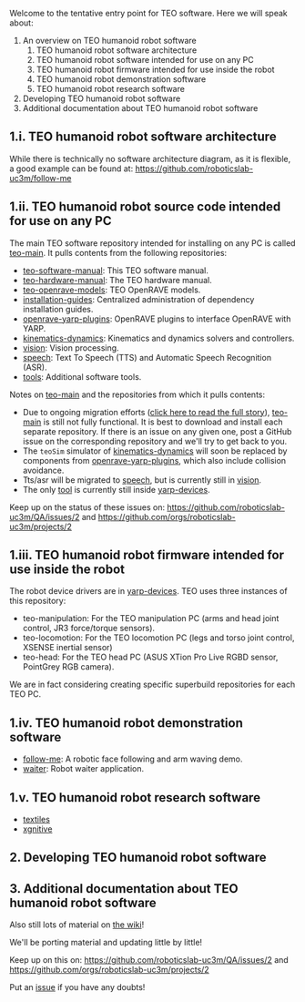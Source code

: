 Welcome to the tentative entry point for TEO software. Here we will speak about:

1. An overview on TEO humanoid robot software
   1. TEO humanoid robot software architecture
   1. TEO humanoid robot software intended for use on any PC
   1. TEO humanoid robot firmware intended for use inside the robot
   1. TEO humanoid robot demonstration software
   1. TEO humanoid robot research software
1. Developing TEO humanoid robot software
1. Additional documentation about TEO humanoid robot software

## 1.i. TEO humanoid robot software architecture

While there is technically no software architecture diagram, as it is flexible, a good example can be found at: https://github.com/roboticslab-uc3m/follow-me

## 1.ii. TEO humanoid robot source code intended for use on any PC

The main TEO software repository intended for installing on any PC is called [teo-main](https://github.com/roboticslab-uc3m/teo-main). It pulls contents from the following repositories:

- [teo-software-manual](https://github.com/roboticslab-uc3m/teo-software-manual): This TEO software manual.
- [teo-hardware-manual](https://github.com/roboticslab-uc3m/teo-hardware-manual): The TEO hardware manual.
- [teo-openrave-models](https://github.com/roboticslab-uc3m/teo-openrave-models): TEO OpenRAVE models.
- [installation-guides](https://github.com/roboticslab-uc3m/installation-guides): Centralized administration of dependency installation guides.
- [openrave-yarp-plugins](https://github.com/roboticslab-uc3m/openrave-yarp-plugins): OpenRAVE plugins to interface OpenRAVE with YARP.
- [kinematics-dynamics](https://github.com/roboticslab-uc3m/kinematics-dynamics): Kinematics and dynamics solvers and controllers.
- [vision](https://github.com/roboticslab-uc3m/vision): Vision processing.
- [speech](https://github.com/roboticslab-uc3m/speech): Text To Speech (TTS) and Automatic Speech Recognition (ASR).
- [tools](https://github.com/roboticslab-uc3m/tools): Additional software tools.

Notes on [teo-main](https://github.com/roboticslab-uc3m/teo-main) and the repositories from which it pulls contents:
- Due to ongoing migration efforts ([click here to read the full story](https://github.com/roboticslab-uc3m/QA/issues/2)), [teo-main](https://github.com/roboticslab-uc3m/teo-main) is still not fully functional. It is best to download and install each separate repository. If there is an issue on any given one, post a GitHub issue on the corresponding repository and we'll try to get back to you.
- The `teoSim` simulator of [kinematics-dynamics](https://github.com/roboticslab-uc3m/kinematics-dynamics) will soon be replaced by components from [openrave-yarp-plugins](https://github.com/roboticslab-uc3m/openrave-yarp-plugins), which also include collision avoidance.
- Tts/asr will be migrated to [speech](https://github.com/roboticslab-uc3m/speech), but is currently still in [vision](https://github.com/roboticslab-uc3m/vision).
- The only [tool](https://github.com/roboticslab-uc3m/tools) is currently still inside [yarp-devices](https://github.com/roboticslab-uc3m/yarp-devices).

Keep up on the status of these issues on: https://github.com/roboticslab-uc3m/QA/issues/2 and https://github.com/orgs/roboticslab-uc3m/projects/2

## 1.iii. TEO humanoid robot firmware intended for use inside the robot
The robot device drivers are in [yarp-devices](https://github.com/roboticslab-uc3m/yarp-devices). TEO uses three instances of this repository:
- teo-manipulation: For the TEO manipulation PC (arms and head joint control, JR3 force/torque sensors).
- teo-locomotion: For the TEO locomotion PC (legs and torso joint control, XSENSE inertial sensor)
- teo-head: For the TEO head PC (ASUS XTion Pro Live RGBD sensor, PointGrey RGB camera).

We are in fact considering creating specific superbuild repositories for each TEO PC.

## 1.iv. TEO humanoid robot demonstration software
- [follow-me](https://github.com/roboticslab-uc3m/follow-me): A robotic face following and arm waving demo.
- [waiter](https://github.com/roboticslab-uc3m/waiter): Robot waiter application.

## 1.v. TEO humanoid robot research software
- [textiles](https://github.com/roboticslab-uc3m/textiles)
- [xgnitive](https://github.com/roboticslab-uc3m/xgnitive)

## 2. Developing TEO humanoid robot software

## 3. Additional documentation about TEO humanoid robot software
Also still lots of material on [the wiki](http://robots.uc3m.es)!

We'll be porting material and updating little by little!

Keep up on this on: https://github.com/roboticslab-uc3m/QA/issues/2 and https://github.com/orgs/roboticslab-uc3m/projects/2

Put an [issue](https://github.com/roboticslab-uc3m/teo-software-manual/issues/new) if you have any doubts!
